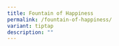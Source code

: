 ```yaml
---
title: Fountain of Happiness
permalink: /fountain-of-happiness/
variant: tiptap
description: ""
---
```

<p></p>